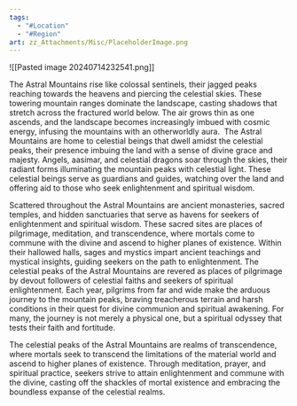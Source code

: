 ```yaml
---
tags:
  - "#Location"
  - "#Region"
art: zz_Attachments/Misc/PlaceholderImage.png
---
```


![[Pasted image 20240714232541.png]]

The Astral Mountains rise like colossal sentinels, their jagged peaks reaching towards the heavens and piercing the celestial skies. These towering mountain ranges dominate the landscape, casting shadows that stretch across the fractured world below. The air grows thin as one ascends, and the landscape becomes increasingly imbued with cosmic energy, infusing the mountains with an otherworldly aura.  The Astral Mountains are home to celestial beings that dwell amidst the celestial peaks, their presence imbuing the land with a sense of divine grace and majesty. Angels, aasimar, and celestial dragons soar through the skies, their radiant forms illuminating the mountain peaks with celestial light. These celestial beings serve as guardians and guides, watching over the land and offering aid to those who seek enlightenment and spiritual wisdom.

Scattered throughout the Astral Mountains are ancient monasteries, sacred temples, and hidden sanctuaries that serve as havens for seekers of enlightenment and spiritual wisdom. These sacred sites are places of pilgrimage, meditation, and transcendence, where mortals come to commune with the divine and ascend to higher planes of existence. Within their hallowed halls, sages and mystics impart ancient teachings and mystical insights, guiding seekers on the path to enlightenment. The celestial peaks of the Astral Mountains are revered as places of pilgrimage by devout followers of celestial faiths and seekers of spiritual enlightenment. Each year, pilgrims from far and wide make the arduous journey to the mountain peaks, braving treacherous terrain and harsh conditions in their quest for divine communion and spiritual awakening. For many, the journey is not merely a physical one, but a spiritual odyssey that tests their faith and fortitude.

The celestial peaks of the Astral Mountains are realms of transcendence, where mortals seek to transcend the limitations of the material world and ascend to higher planes of existence. Through meditation, prayer, and spiritual practice, seekers strive to attain enlightenment and commune with the divine, casting off the shackles of mortal existence and embracing the boundless expanse of the celestial realms.